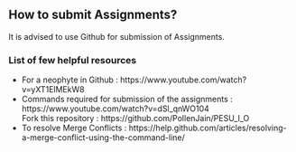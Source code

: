<h2> How to submit Assignments? </h2>
<p> It is advised to use Github for submission of Assignments. </p>
<h3> List of few helpful resources </h3>
<ul>
<li> For a neophyte in Github : https://www.youtube.com/watch?v=yXT1ElMEkW8</li>
<li> Commands required for submission of the assignments : https://www.youtube.com/watch?v=dSl_qnWO104<br>
Fork this repository : https://github.com/PollenJain/PESU_I_O </li>
<li> To resolve Merge Conflicts : https://help.github.com/articles/resolving-a-merge-conflict-using-the-command-line/ </li>
</ul>
<!--
<h3> List of few helpful git commands </h3>
<ul>
<li><u>To compare the local git branch with remote git branch</u></li></br>
<p>To fetch the changes in remote use command :</br>
git fetch</br>
To list all the branch names (local and remote) use command:</br>
git branch -a</br>
To compare the local branch with remote branch use command:</br>
git diff &lt;local_branch_name&gt; &lt;remote_branch_name&gt;</br>
</p>
-->
